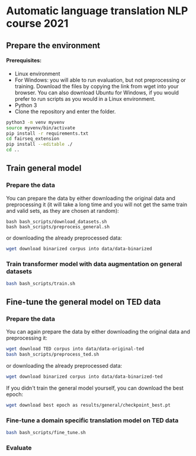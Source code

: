 # Automatic language translation NLP course 2021

## Prepare the environment
#### Prerequisites:
* Linux environment
* For Windows: you will able to run evaluation, but not preprocessing or training. Download the files by copying the link from wget into your browser. You can also download Ubuntu for Windows, if you would prefer to run scripts as you would in a Linux environment.  
* Python 3
* Clone the repository and enter the folder.

```bash
python3 -m venv myvenv
source myvenv/bin/activate
pip install -r requirements.txt
cd fairseq_extension
pip install --editable ./
cd ..
```
## Train general model

### Prepare the data
You can prepare the data by either downloading the original data and preprocessing it (it will take a long time and you will not get the same train and valid sets, as they are chosen at random):
```
bash bash_scripts/download_datasets.sh
bash bash_scripts/preprocess_general.sh
```
or downloading the already preprocessed data:
```bash
wget download binarized corpus into data/data-binarized
```

### Train transformer model with data augmentation on general datasets

```bash
bash bash_scripts/train.sh
```

## Fine-tune the general model on TED data

### Prepare the data
You can again prepare the data by either downloading the original data and preprocessing it:
```bash
wget download TED corpus into data/data-original-ted
bash bash_scripts/preprocess_ted.sh
```
or downloading the already preprocessed data:
```bash
wget download binarized corpus into data/data-binarized-ted
```

If you didn't train the general model yourself, you can download the best epoch:
```bash
wget download best epoch as results/general/checkpoint_best.pt
```

### Fine-tune a domain specific translation model on TED data

```bash
bash bash_scripts/fine_tune.sh
```

### Evaluate
